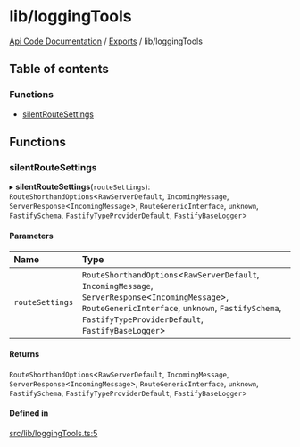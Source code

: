 # lib/loggingTools
 
[Api Code Documentation](../README.md) / [Exports](../modules.md) / lib/loggingTools

## Table of contents

### Functions

- [silentRouteSettings](lib_loggingTools.md#silentroutesettings)

## Functions

### silentRouteSettings

▸ **silentRouteSettings**(`routeSettings`): `RouteShorthandOptions`\<`RawServerDefault`, `IncomingMessage`, `ServerResponse`\<`IncomingMessage`\>, `RouteGenericInterface`, `unknown`, `FastifySchema`, `FastifyTypeProviderDefault`, `FastifyBaseLogger`\>

#### Parameters

| Name | Type |
| :------ | :------ |
| `routeSettings` | `RouteShorthandOptions`\<`RawServerDefault`, `IncomingMessage`, `ServerResponse`\<`IncomingMessage`\>, `RouteGenericInterface`, `unknown`, `FastifySchema`, `FastifyTypeProviderDefault`, `FastifyBaseLogger`\> |

#### Returns

`RouteShorthandOptions`\<`RawServerDefault`, `IncomingMessage`, `ServerResponse`\<`IncomingMessage`\>, `RouteGenericInterface`, `unknown`, `FastifySchema`, `FastifyTypeProviderDefault`, `FastifyBaseLogger`\>

#### Defined in

[src/lib/loggingTools.ts:5](https://github.com/openkfw/TruBudget/blob/086d599/api/src/lib/loggingTools.ts#L5)
